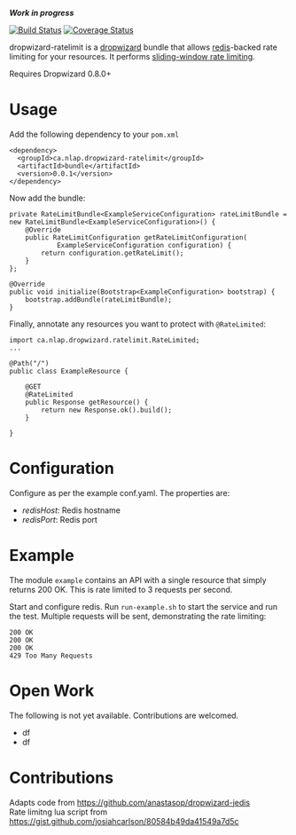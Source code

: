 ***Work in progress***

[![Build Status](https://travis-ci.org/nlap/dropwizard-ratelimit.svg)](https://travis-ci.org/nlap/dropwizard-ratelimit) [![Coverage Status](https://img.shields.io/coveralls/nlap/dropwizard-ratelimit.svg)](https://coveralls.io/r/nlap/dropwizard-ratelimit)

dropwizard-ratelimit is a [dropwizard](http://dropwizard.io/) bundle that allows [redis](http://redis.io)-backed rate limiting for your resources. It performs [sliding-window rate limiting](http://www.binpress.com/tutorial/introduction-to-rate-limiting-with-redis-part-2/166).

Requires Dropwizard 0.8.0+

# Usage
Add the following dependency to your `pom.xml`

    <dependency>
      <groupId>ca.nlap.dropwizard-ratelimit</groupId>
      <artifactId>bundle</artifactId>
      <version>0.0.1</version>
    </dependency>

Now add the bundle:

	private RateLimitBundle<ExampleServiceConfiguration> rateLimitBundle = new RateLimitBundle<ExampleServiceConfiguration>() {
		@Override
		public RateLimitConfiguration getRateLimitConfiguration(
				ExampleServiceConfiguration configuration) {
			return configuration.getRateLimit();
		}
	};
	
	@Override
	public void initialize(Bootstrap<ExampleConfiguration> bootstrap) {
		bootstrap.addBundle(rateLimitBundle);
	}

Finally, annotate any resources you want to protect with `@RateLimited`:

	import ca.nlap.dropwizard.ratelimit.RateLimited;
	...

	@Path("/")
	public class ExampleResource {
	
		@GET
		@RateLimited
		public Response getResource() {
			return new Response.ok().build();
		}

	}
	
# Configuration
Configure as per the example conf.yaml. The properties are:

* *redisHost*: Redis hostname
* *redisPort*: Redis port

# Example
The module `example` contains an API with a single resource that simply returns 200 OK. This is rate limited to 3 requests per second.


Start and configure redis. Run `run-example.sh` to start the service and run the test. Multiple requests will be sent, demonstrating the rate limiting:
	
	200 OK
	200 OK
	200 OK
	429 Too Many Requests
	
# Open Work
The following is not yet available. Contributions are welcomed.

* df
* df

# Contributions
Adapts code from https://github.com/anastasop/dropwizard-jedis  
Rate limitng lua script from https://gist.github.com/josiahcarlson/80584b49da41549a7d5c  

